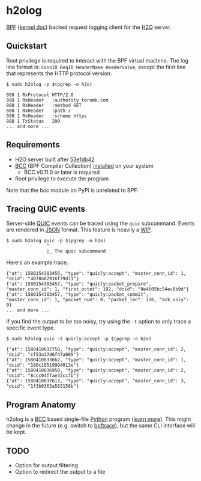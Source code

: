 # h2olog

[BPF](https://www.kernel.org/doc/html/latest/bpf/index.html) ([kernel doc](https://www.kernel.org/doc/Documentation/networking/filter.txt)) backed request logging client for the [H2O](https://github.com/h2o/h2o) server.

## Quickstart

Root privilege is required to interact with the BPF virtual machine.
The log line format is: `ConnID ReqID HeaderName HeaderValue`, except the first line that represents the HTTP protocol version.

```
$ sudo h2olog -p $(pgrep -o h2o)

888 1 RxProtocol HTTP/2.0
888 1 RxHeader   :authority torumk.com
888 1 RxHeader   :method GET
888 1 RxHeader   :path /
888 1 RxHeader   :scheme https
888 1 TxStatus   200
... and more ...
```

## Requirements

- H2O server built after [53e1db42](https://github.com/h2o/h2o/commit/53e1db428772460534191d1c35c79a6dd94e021f)
- [BCC](https://iovisor.github.io/bcc/) (BPF Compiler Collection) [installed](https://github.com/iovisor/bcc/blob/master/INSTALL.md) on your system
  - BCC v0.11.0 or later is required
- Root privilege to execute the program

Note that the bcc module on PyPi is unrelated to BPF.

## Tracing QUIC events

Server-side [QUIC](https://en.wikipedia.org/wiki/QUIC) events can be traced using the `quic` subcommand.
Events are rendered in [JSON](https://en.wikipedia.org/wiki/JSON) format.
This feature is heavily a [WIP](https://en.wikipedia.org/wiki/Work_in_process).

```
$ sudo h2olog quic -p $(pgrep -o h2o)
               ^
               |_ The quic subcommand
```

Here's an example trace.

```
{"at": 1580154303455, "type": "quicly:accept", "master_conn_id": 1, "dcid": "4070a82916f79d71"}
{"at": 1580154303457, "type": "quicly:packet_prepare", "master_conn_id": 1, "first_octet": 192, "dcid": "9e4605bc54ec8b9d"}
{"at": 1580154303457, "type": "quicly:packet_commit", "master_conn_id": 1, "packet_num": 0, "packet_len": 176, "ack_only": 0}
... and more ...
```

If you find the output to be too noisy, try using the `-t` option to only trace a specific event type.

```
$ sudo h2olog quic -t quicly:accept -p $(pgrep -o h2o)

{"at": 1580410632750, "type": "quicly:accept", "master_conn_id": 2, "dcid": "cf53a37d6f47a005"}
{"at": 1580410633662, "type": "quicly:accept", "master_conn_id": 1, "dcid": "180c19519904013e"}
{"at": 1580410636950, "type": "quicly:accept", "master_conn_id": 2, "dcid": "8ccc04ffae33cc7b"}
{"at": 1580410637613, "type": "quicly:accept", "master_conn_id": 3, "dcid": "1f3b9363a583158b"}
```

## Program Anatomy

h2olog is a [BCC](https://github.com/iovisor/bcc) based single-file [Python](https://www.python.org/) program ([learn more](https://github.com/iovisor/bcc/blob/master/docs/reference_guide.md#bcc-python)).
This might change in the future (e.g. switch to [bpftrace](https://github.com/iovisor/bpftrace)), but the same CLI interface will be kept.

## TODO

- Option for output filtering
- Option to redirect the output to a file
